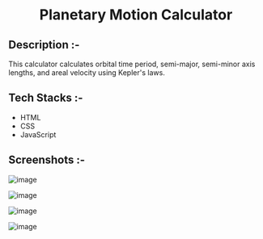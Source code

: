 # <p align="center">Planetary Motion Calculator</p>

## Description :-

This calculator calculates orbital time period, semi-major, semi-minor axis lengths, and areal velocity using Kepler's laws.

## Tech Stacks :-

- HTML
- CSS
- JavaScript

## Screenshots :-

![image](https://github.com/Rakesh9100/CalcDiverse/assets/73993775/a58b6dcd-aba2-4947-aa7a-b3cc1eab5cb3)

![image](https://github.com/Rakesh9100/CalcDiverse/assets/73993775/0d0a4cfa-cf5e-4ab8-8cdf-67520b23e69d)

![image](https://github.com/Rakesh9100/CalcDiverse/assets/73993775/06ca4be6-c1dc-4d1f-9433-85f16905c698)

![image](https://github.com/Rakesh9100/CalcDiverse/assets/73993775/df26cb36-5268-4eea-b93a-7d57d0e7cc2e)
